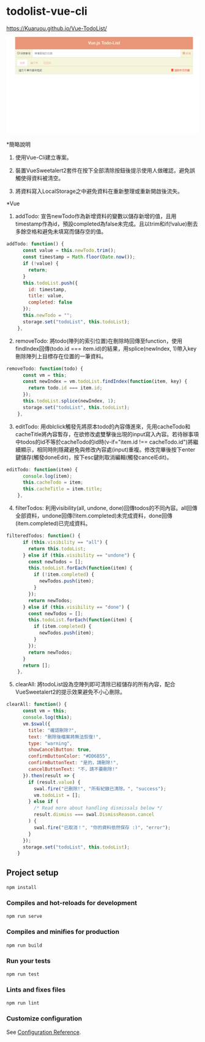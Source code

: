 # todolist-vue-cli

https://Kuaruou.github.io/Vue-TodoList/

![image](https://github.com/Kuaruou/Vue-TodoList/blob/master/TodoList.gif)

*簡略說明

1. 使用Vue-Cli建立專案。

2. 裝置VueSweetalert2套件在按下全部清除按鈕後提示使用人做確認，避免誤觸使得資料被清空。

3. 將資料寫入LocalStorage之中避免資料在重新整理或重新開啟後流失。

*Vue
    
1. addTodo: 宣告newTodo作為新增資料的變數以儲存新增的值，且用timestamp作為id，預設completed為false未完成。且以trim和if(!value)刪去多餘空格和避免未填寫而儲存空的值。

```javascript
addTodo: function() {
      const value = this.newTodo.trim();
      const timestamp = Math.floor(Date.now());
      if (!value) {
        return;
      }
      this.todoList.push({
        id: timestamp,
        title: value,
        completed: false
      });
      this.newTodo = "";
      storage.set("todoList", this.todoList);
    },
```

2. removeTodo: 將todo(陣列的索引位置)在刪除時回傳至function，使用findIndex回傳(todo.id === item.id)的結果，用splice(newIndex, 1)帶入key刪除陣列上目標存在位置的一筆資料。

```javascript
removeTodo: function(todo) {
      const vm = this;
      const newIndex = vm.todoList.findIndex(function(item, key) {
        return todo.id === item.id;
      });
      this.todoList.splice(newIndex, 1);
      storage.set("todoList", this.todoList);
    },
```

3. editTodo: 用dblclick觸發先將原本todo的內容傳進來，先用cacheTodo和cacheTitle將內容暫存，在欲修改處雙擊後出現的input寫入內容。若待辦事項中todos的id不等於cacheTodo的id時(v-if="item.id !== cacheTodo.id")將繼續顯示，相同時則隱藏避免與修改內容處(input)重複。修改完畢後按下enter鍵儲存(觸發doneEdit)，按下esc鍵則取消編輯(觸發cancelEdit)。

```javascript
editTodo: function(item) {
      console.log(item);
      this.cacheTodo = item;
      this.cacheTitle = item.title;
    },
```

4. filterTodos: 利用visibility(all, undone, done)回傳todos的不同內容。all回傳全部資料，undone回傳(!item.completed)未完成資料，done回傳(item.completed)已完成資料。

```javascript
filteredTodos: function() {
      if (this.visibility == "all") {
        return this.todoList;
      } else if (this.visibility == "undone") {
        const newTodos = [];
        this.todoList.forEach(function(item) {
          if (!item.completed) {
            newTodos.push(item);
          }
        });
        return newTodos;
      } else if (this.visibility == "done") {
        const newTodos = [];
        this.todoList.forEach(function(item) {
          if (item.completed) {
            newTodos.push(item);
          }
        });
        return newTodos;
      }
      return [];
    },
```

5. clearAll: 將todoList設為空陣列即可清除已經儲存的所有內容，配合VueSweetalert2的提示效果避免不小心刪除。

```javascript
clearAll: function() {
      const vm = this;
      console.log(this);
      vm.$swal({
        title: "確認刪除?",
        text: "刪除後檔案將無法恢復!",
        type: "warning",
        showCancelButton: true,
        confirmButtonColor: "#DD6B55",
        confirmButtonText: "是的，請刪除!",
        cancelButtonText: "不，請不要刪除!"
      }).then(result => {
        if (result.value) {
          swal.fire("已刪除!", "所有紀錄已清除。", "success");
          vm.todoList = []; 
        } else if (
          /* Read more about handling dismissals below */
          result.dismiss === swal.DismissReason.cancel
        ) {
          swal.fire("已取消！", "你的資料依然保存 :)", "error");
        }
      });
      storage.set("todoList", this.todoList);
    }
```

## Project setup
```
npm install
```

### Compiles and hot-reloads for development
```
npm run serve
```

### Compiles and minifies for production
```
npm run build
```

### Run your tests
```
npm run test
```

### Lints and fixes files
```
npm run lint
```

### Customize configuration
See [Configuration Reference](https://cli.vuejs.org/config/).

